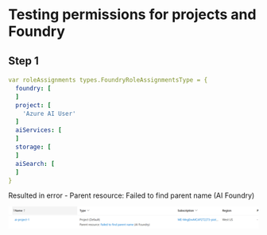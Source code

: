 # Testing permissions for projects and Foundry

## Step 1

```yaml
var roleAssignments types.FoundryRoleAssignmentsType = {
  foundry: [
  ]
  project: [
    'Azure AI User'
  ]
  aiServices: [
  ]
  storage: [
  ]
  aiSearch: [
  ]
}
```
Resulted in error - Parent resource: Failed to find parent name (AI Foundry)

![AI User Permission](step1-just-AI-User.png)